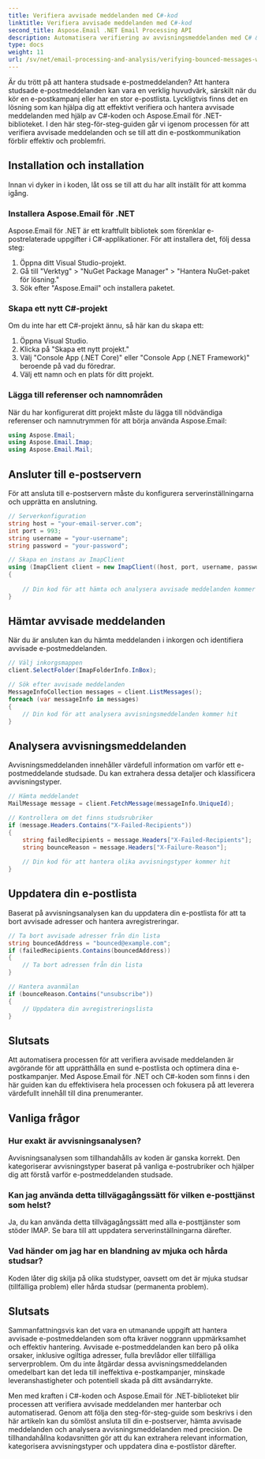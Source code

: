 ```yaml
---
title: Verifiera avvisade meddelanden med C#-kod
linktitle: Verifiera avvisade meddelanden med C#-kod
second_title: Aspose.Email .NET Email Processing API
description: Automatisera verifiering av avvisningsmeddelanden med C# & Aspose.Email för .NET. Hantera e-postlistor utan ansträngning och förbättra kampanjens effektivitet.
type: docs
weight: 11
url: /sv/net/email-processing-and-analysis/verifying-bounced-messages-with-csharp-code/
---
```


Är du trött på att hantera studsade e-postmeddelanden? Att hantera studsade e-postmeddelanden kan vara en verklig huvudvärk, särskilt när du kör en e-postkampanj eller har en stor e-postlista. Lyckligtvis finns det en lösning som kan hjälpa dig att effektivt verifiera och hantera avvisade meddelanden med hjälp av C#-koden och Aspose.Email för .NET-biblioteket. I den här steg-för-steg-guiden går vi igenom processen för att verifiera avvisade meddelanden och se till att din e-postkommunikation förblir effektiv och problemfri.

## Installation och installation

Innan vi dyker in i koden, låt oss se till att du har allt inställt för att komma igång.

### Installera Aspose.Email för .NET

Aspose.Email för .NET är ett kraftfullt bibliotek som förenklar e-postrelaterade uppgifter i C#-applikationer. För att installera det, följ dessa steg:

1. Öppna ditt Visual Studio-projekt.
2. Gå till "Verktyg" > "NuGet Package Manager" > "Hantera NuGet-paket för lösning."
3. Sök efter "Aspose.Email" och installera paketet.

### Skapa ett nytt C#-projekt

Om du inte har ett C#-projekt ännu, så här kan du skapa ett:

1. Öppna Visual Studio.
2. Klicka på "Skapa ett nytt projekt."
3. Välj "Console App (.NET Core)" eller "Console App (.NET Framework)" beroende på vad du föredrar.
4. Välj ett namn och en plats för ditt projekt.

### Lägga till referenser och namnområden

När du har konfigurerat ditt projekt måste du lägga till nödvändiga referenser och namnutrymmen för att börja använda Aspose.Email:

```csharp
using Aspose.Email;
using Aspose.Email.Imap;
using Aspose.Email.Mail;
```

## Ansluter till e-postservern

För att ansluta till e-postservern måste du konfigurera serverinställningarna och upprätta en anslutning.

```csharp
// Serverkonfiguration
string host = "your-email-server.com";
int port = 993;
string username = "your-username";
string password = "your-password";

// Skapa en instans av ImapClient
using (ImapClient client = new ImapClient((host, port, username, password))
{
   
    // Din kod för att hämta och analysera avvisade meddelanden kommer hit
}
```

## Hämtar avvisade meddelanden

När du är ansluten kan du hämta meddelanden i inkorgen och identifiera avvisade e-postmeddelanden.

```csharp
// Välj inkorgsmappen
client.SelectFolder(ImapFolderInfo.InBox);

// Sök efter avvisade meddelanden
MessageInfoCollection messages = client.ListMessages();
foreach (var messageInfo in messages)
{
    // Din kod för att analysera avvisningsmeddelanden kommer hit
}
```

## Analysera avvisningsmeddelanden

Avvisningsmeddelanden innehåller värdefull information om varför ett e-postmeddelande studsade. Du kan extrahera dessa detaljer och klassificera avvisningstyper.

```csharp
// Hämta meddelandet
MailMessage message = client.FetchMessage(messageInfo.UniqueId);

// Kontrollera om det finns studsrubriker
if (message.Headers.Contains("X-Failed-Recipients"))
{
    string failedRecipients = message.Headers["X-Failed-Recipients"];
    string bounceReason = message.Headers["X-Failure-Reason"];
    
    // Din kod för att hantera olika avvisningstyper kommer hit
}
```

## Uppdatera din e-postlista

Baserat på avvisningsanalysen kan du uppdatera din e-postlista för att ta bort avvisade adresser och hantera avregistreringar.

```csharp
// Ta bort avvisade adresser från din lista
string bouncedAddress = "bounced@example.com";
if (failedRecipients.Contains(bouncedAddress))
{
    // Ta bort adressen från din lista
}

// Hantera avanmälan
if (bounceReason.Contains("unsubscribe"))
{
    // Uppdatera din avregistreringslista
}
```

## Slutsats

Att automatisera processen för att verifiera avvisade meddelanden är avgörande för att upprätthålla en sund e-postlista och optimera dina e-postkampanjer. Med Aspose.Email för .NET och C#-koden som finns i den här guiden kan du effektivisera hela processen och fokusera på att leverera värdefullt innehåll till dina prenumeranter.

## Vanliga frågor

### Hur exakt är avvisningsanalysen?

Avvisningsanalysen som tillhandahålls av koden är ganska korrekt. Den kategoriserar avvisningstyper baserat på vanliga e-postrubriker och hjälper dig att förstå varför e-postmeddelanden studsade.

### Kan jag använda detta tillvägagångssätt för vilken e-posttjänst som helst?

Ja, du kan använda detta tillvägagångssätt med alla e-posttjänster som stöder IMAP. Se bara till att uppdatera serverinställningarna därefter.

### Vad händer om jag har en blandning av mjuka och hårda studsar?

Koden låter dig skilja på olika studstyper, oavsett om det är mjuka studsar (tillfälliga problem) eller hårda studsar (permanenta problem).

## Slutsats

Sammanfattningsvis kan det vara en utmanande uppgift att hantera avvisade e-postmeddelanden som ofta kräver noggrann uppmärksamhet och effektiv hantering. Avvisade e-postmeddelanden kan bero på olika orsaker, inklusive ogiltiga adresser, fulla brevlådor eller tillfälliga serverproblem. Om du inte åtgärdar dessa avvisningsmeddelanden omedelbart kan det leda till ineffektiva e-postkampanjer, minskade leveranshastigheter och potentiell skada på ditt avsändarrykte.

Men med kraften i C#-koden och Aspose.Email för .NET-biblioteket blir processen att verifiera avvisade meddelanden mer hanterbar och automatiserad. Genom att följa den steg-för-steg-guide som beskrivs i den här artikeln kan du sömlöst ansluta till din e-postserver, hämta avvisade meddelanden och analysera avvisningsmeddelanden med precision. De tillhandahållna kodavsnitten gör att du kan extrahera relevant information, kategorisera avvisningstyper och uppdatera dina e-postlistor därefter.